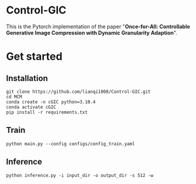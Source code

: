 # Control-GIC
This is the Pytorch implementation of the paper "**Once-for-All: Controllable Generative Image Compression with Dynamic Granularity Adaption**". 
# Get started
## Installation
```
git clone https://github.com/lianqi1008/Control-GIC.git
cd MCM
conda create -n cGIC python=3.10.4
conda activate cGIC
pip install -r requirements.txt
```
## Train
```
python main.py --config configs/config_train.yaml
```
## Inference
```
python inference.py -i input_dir -o output_dir -s 512 -w
```

